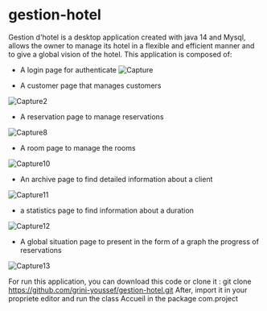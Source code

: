 # gestion-hotel
Gestion d'hotel is a desktop application created with java 14 and Mysql, allows the owner
to manage its hotel in a flexible and efficient manner and to give a global vision of the hotel.
This application is composed of:
- A login page for authenticate
![Capture](https://user-images.githubusercontent.com/62344505/98942903-02f00480-24ef-11eb-962a-516b98f4dc27.PNG)

- A customer page that manages customers

![Capture2](https://user-images.githubusercontent.com/62344505/98943225-7560e480-24ef-11eb-9ebf-2f4205554afc.PNG)

- A reservation page to manage reservations

![Capture8](https://user-images.githubusercontent.com/62344505/98943357-a3462900-24ef-11eb-9abf-f0318c6b1180.PNG)

- A room page to manage the rooms

![Capture10](https://user-images.githubusercontent.com/62344505/98943411-b9ec8000-24ef-11eb-8ba5-b1c2f82bf79f.PNG)

- An archive page to find detailed information about a client

![Capture11](https://user-images.githubusercontent.com/62344505/98943470-d5578b00-24ef-11eb-9981-c41c6b507e6e.PNG)

- a statistics page to find information about a duration

![Capture12](https://user-images.githubusercontent.com/62344505/98943504-e86a5b00-24ef-11eb-8581-9d1a2ed24921.PNG)

- A global situation page to present in the form of a graph the progress of reservations

![Capture13](https://user-images.githubusercontent.com/62344505/98943564-fddf8500-24ef-11eb-88c3-8d9ee6f4c103.PNG)


For run this application, you can download this code or clone it :
git clone https://github.com/grini-youssef/gestion-hotel.git
After, import it in your propriete editor and run the class Accueil in the package com.project
